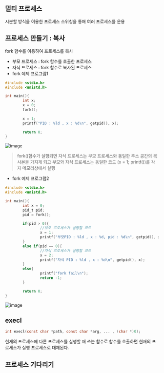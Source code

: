 ## 멀티 프로세스
시분할 방식을 이용한 프로세스 스위칭을 통해 여러 프로세스를 운용
## 프로세스 만들기 : 복사
fork 함수를 이용하여 프로세스를 복사
* 부모 프로세스 : fork 함수를 호출한 프로세스
* 자식 프로세스 : fork 함수로 복사된 프로세스
* fork 예제 프로그램1
```c
#include <stdio.h>
#include <unistd.h>

int main(){
        int x;
        x = 0;
        fork();
        
        x = 1;
        printf("PID : %ld , x : %d\n", getpid(), x);

        return 0;
}
```
![image](https://user-images.githubusercontent.com/64197428/128792233-fb107859-4323-402a-bfde-15a375930e29.png)
> fork()함수가 실행되면 자식 프로세스는 부모 프로세스와 동일한 주소 공간의 복사본을 가지게 되고 부모와 자식 프로세스는 동일한 코드
> (x = 1; printf())를 각자 메모리상에서 실행
* fork 예제 프로그램2
```c
#include <stdio.h>
#include <unistd.h>

int main(){
        int x = 0;
        pid_t pid;
        pid = fork();

        if(pid > 0){
                //부모 프로세스가 실행할 코드
                x = 1;
                printf("부모PID : %ld , x : %d, pid : %d\n", getpid(), x, pid);
        }
        else if(pid == 0){
                //자식 프로세스가 실행할 코드
                x = 2;
                printf("자식 PID : %ld , x : %d\n", getpid(), x);
        }
        else{
                printf("fork fail\n");
                return -1;
        }

        return 0;
}
```
![image](https://user-images.githubusercontent.com/64197428/128793421-a7f5d809-592e-4f32-aac3-5c5aafdce8f9.png)

## execl
```c
int execl(const char *path, const char *arg, ... , (char *)0);
```
현재의 프로세스에 다른 프로세스를 실행할 때 쓰는 함수로 함수를 호출하면 현재의 프로세스가 실행 프로세스로 대체된다.

## 프로세스 기다리기

